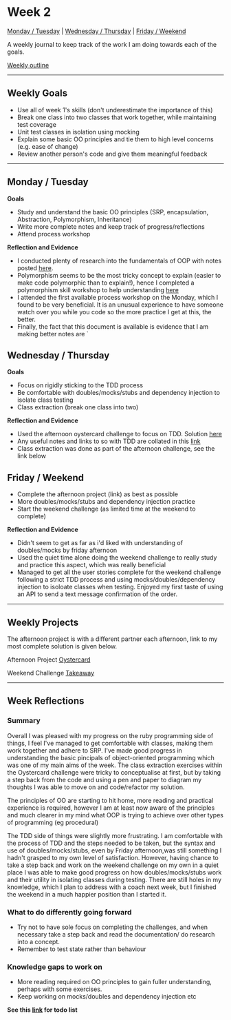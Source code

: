 # Week 2

[Monday / Tuesday](#monday--tuesday) | [Wednesday / Thursday](#wednesday--thursday) | [Friday / Weekend](#friday--weekend)

A weekly journal to keep track of the work I am doing towards each of the goals.

[Weekly outline](https://github.com/makersacademy/course/blob/master/week_outlines.md/)

------
## Weekly Goals

- Use all of week 1's skills (don't underestimate the importance of this)
- Break one class into two classes that work together, while maintaining test coverage
- Unit test classes in isolation using mocking
- Explain some basic OO principles and tie them to high level concerns (e.g. ease of change)
- Review another person's code and give them meaningful feedback

------
## Monday / Tuesday


**Goals**
- Study and understand the basic OO principles (SRP, encapsulation, Abstraction, Polymorphism, Inheritance)
- Write more complete notes and keep track of progress/reflections
- Attend process workshop

**Reflection and Evidence**
- I conducted plenty of research into the fundamentals of OOP with notes posted [here](https://github.com/ajbacon/Portfolio/blob/master/course_notes/OO_programming_notes.md). 
- Polymorphism seems to be the most tricky concept to explain (easier to make code polymorphic than to explain!), hence I completed a polymorphism skill workshop to help understanding [here](https://github.com/ajbacon/makers_practicals/tree/master/oo_relationships)
- I attended the first available process workshop on the Monday, which I found to be very beneficial. It is an unusual experience to have someone watch over you while you code so the more practice I get at this, the better. 
- Finally, the fact that this document is available is evidence that I am making better notes are 
`
## Wednesday / Thursday

**Goals** 
- Focus on rigidly sticking to the TDD process 
- Be comfortable with doubles/mocks/stubs and dependency injection to isolate class testing
- Class extraction (break one class into two)

**Reflection and Evidence**
- Used the afternoon oystercard challenge to focus on TDD. Solution [here](https://github.com/ajbacon/oystercard_challenge)
- Any useful notes and links to so with TDD are collated in this [link](https://github.com/ajbacon/Portfolio/blob/master/course_notes/TDD_notes.md)
- Class extraction was done as part of the afternoon challenge, see the link below


## Friday / Weekend

- Complete the afternoon project (link) as best as possible
- More doubles/mocks/stubs and dependency injection practice
- Start the weekend challenge (as limited time at the weekend to complete)

**Reflection and Evidence**
- Didn't seem to get as far as i'd liked with understanding of doubles/mocks by friday afternoon 
- Used the quiet time alone doing the weekend challenge to really study and practice this aspect, which was really beneficial
- Managed to get all the user stories complete for the weekend challenge following a strict TDD process and using mocks/doubles/dependency injection to isoloate classes when testing. Enjoyed my first taste of using an API to send a text message confirmation of the order.

------

## Weekly Projects

The afternoon project is with a different partner each afternoon, link to my most complete solution is given below.

Afternoon Project [Oystercard](https://github.com/ajbacon/oystercard_challenge)

Weekend Challenge [Takeaway](https://github.com/ajbacon/takeaway-challenge)

------
## Week Reflections

### Summary

Overall I was pleased with my progress on the ruby programming side of things, I feel I've managed to get comfortable with classes, making them work together and adhere to SRP. I've made good progress in understanding the basic pincipals of object-oriented programming which was one of my main aims of the week. The class extraction exercises within the Oystercard challenge were tricky to conceptualise at first, but by taking a step back from the code and using a pen and paper to diagram my thoughts I was able to move on and code/refactor my solution. 

The principles of OO are starting to hit home, more reading and practical experience is required, however I am at least now aware of the principles and much clearer in my mind what OOP is trying to achieve over other types of programming (eg procedural)

The TDD side of things were slightly more frustrating. I am comfortable with the process of TDD and the steps needed to be taken, but the syntax and use of doubles/mocks/stubs, even by Friday afternoon,was still something I hadn't grasped to my own level of satisfaction. However, having chance to take a step back and work on the weekend challenge on my own in a quiet place I was able to make good progress on how doubles/mocks/stubs work and their utility in isolating classes during testing. There are still holes in my knowledge, which I plan to address with a coach next week, but I finished the weekend in a much happier position than I started it.


### What to do differently going forward

- Try not to have sole focus on completing the challenges, and when necessary take a step back and read the documentation/ do research into a concept. 
- Remember to test state rather than behaviour

### Knowledge gaps to work on

- More reading required on OO principles to gain fuller understanding, perhaps with some exercises.
- Keep working on mocks/doubles and dependency injection etc

**See this [link](https://github.com/ajbacon/Portfolio/blob/master/todo_list.md) for todo list**
